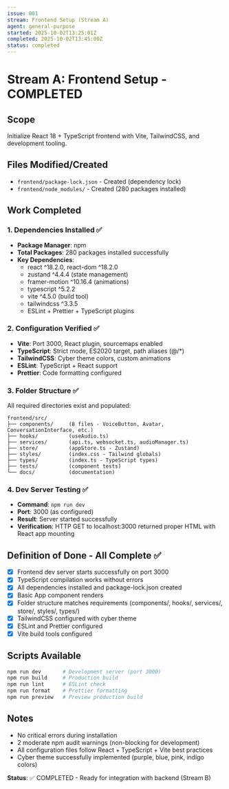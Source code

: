```yaml
---
issue: 001
stream: Frontend Setup (Stream A)
agent: general-purpose
started: 2025-10-02T13:25:01Z
completed: 2025-10-02T13:45:00Z
status: completed
---
```


# Stream A: Frontend Setup - COMPLETED

## Scope
Initialize React 18 + TypeScript frontend with Vite, TailwindCSS, and development tooling.

## Files Modified/Created
- `frontend/package-lock.json` - Created (dependency lock)
- `frontend/node_modules/` - Created (280 packages installed)

## Work Completed

### 1. Dependencies Installed ✅
- **Package Manager**: npm
- **Total Packages**: 280 packages installed successfully
- **Key Dependencies**:
  - react ^18.2.0, react-dom ^18.2.0
  - zustand ^4.4.4 (state management)
  - framer-motion ^10.16.4 (animations)
  - typescript ^5.2.2
  - vite ^4.5.0 (build tool)
  - tailwindcss ^3.3.5
  - ESLint + Prettier + TypeScript plugins

### 2. Configuration Verified ✅
- **Vite**: Port 3000, React plugin, sourcemaps enabled
- **TypeScript**: Strict mode, ES2020 target, path aliases (@/*)
- **TailwindCSS**: Cyber theme colors, custom animations
- **ESLint**: TypeScript + React support
- **Prettier**: Code formatting configured

### 3. Folder Structure ✅
All required directories exist and populated:
```
frontend/src/
├── components/     (8 files - VoiceButton, Avatar, ConversationInterface, etc.)
├── hooks/          (useAudio.ts)
├── services/       (api.ts, websocket.ts, audioManager.ts)
├── store/          (appStore.ts - Zustand)
├── styles/         (index.css - Tailwind globals)
├── types/          (index.ts - TypeScript types)
├── tests/          (component tests)
└── docs/           (documentation)
```

### 4. Dev Server Testing ✅
- **Command**: `npm run dev`
- **Port**: 3000 (as configured)
- **Result**: Server started successfully
- **Verification**: HTTP GET to localhost:3000 returned proper HTML with React app mounting

## Definition of Done - All Complete ✅

- [x] Frontend dev server starts successfully on port 3000
- [x] TypeScript compilation works without errors
- [x] All dependencies installed and package-lock.json created
- [x] Basic App component renders
- [x] Folder structure matches requirements (components/, hooks/, services/, store/, styles/, types/)
- [x] TailwindCSS configured with cyber theme
- [x] ESLint and Prettier configured
- [x] Vite build tools configured

## Scripts Available
```bash
npm run dev       # Development server (port 3000)
npm run build     # Production build
npm run lint      # ESLint check
npm run format    # Prettier formatting
npm run preview   # Preview production build
```

## Notes
- No critical errors during installation
- 2 moderate npm audit warnings (non-blocking for development)
- All configuration files follow React + TypeScript + Vite best practices
- Cyber theme successfully implemented (purple, blue, pink, indigo colors)

**Status**: ✅ COMPLETED - Ready for integration with backend (Stream B)
